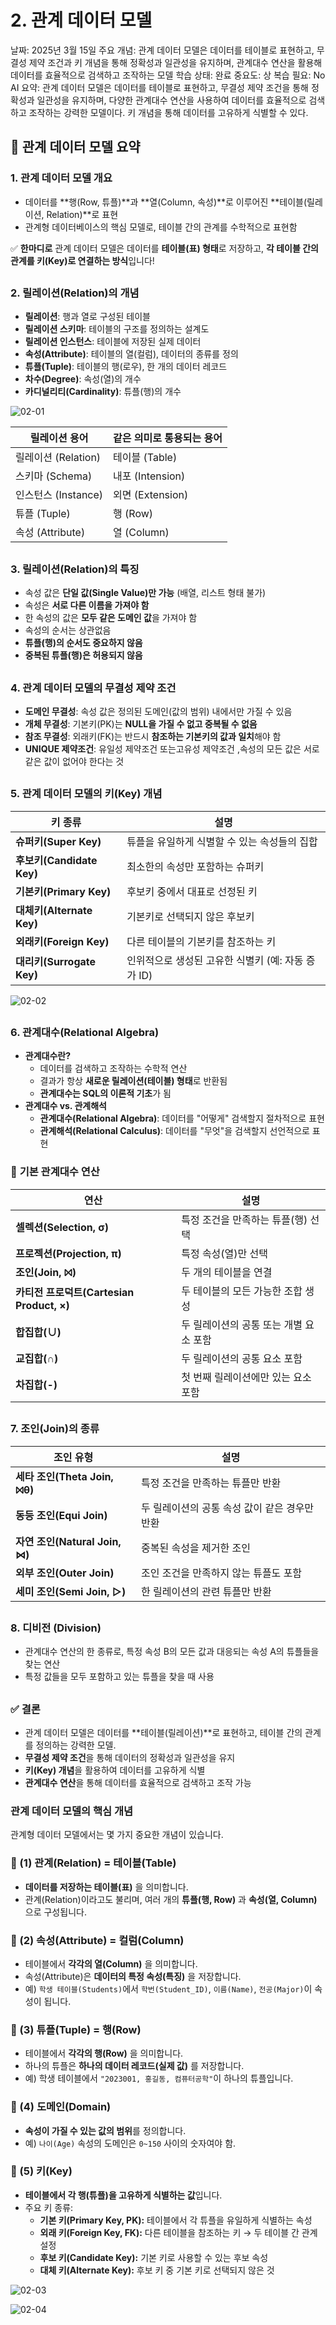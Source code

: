 # 2. 관계 데이터 모델

날짜: 2025년 3월 15일
주요 개념: 관계 데이터 모델은 데이터를 테이블로 표현하고, 무결성 제약 조건과 키 개념을 통해 정확성과 일관성을 유지하며, 관계대수 연산을 활용해 데이터를 효율적으로 검색하고 조작하는 모델
학습 상태: 완료
중요도: 상
복습 필요: No
AI 요약: 관계 데이터 모델은 데이터를 테이블로 표현하고, 무결성 제약 조건을 통해 정확성과 일관성을 유지하며, 다양한 관계대수 연산을 사용하여 데이터를 효율적으로 검색하고 조작하는 강력한 모델이다. 키 개념을 통해 데이터를 고유하게 식별할 수 있다.

## 📌 **관계 데이터 모델 요약**

### **1. 관계 데이터 모델 개요**

- 데이터를 **행(Row, 튜플)**과 **열(Column, 속성)**로 이루어진 **테이블(릴레이션, Relation)**로 표현
- 관계형 데이터베이스의 핵심 모델로, 테이블 간의 관계를 수학적으로 표현함

✅ **한마디로** 관계 데이터 모델은 데이터를 **테이블(표) 형태**로 저장하고, **각 테이블 간의 관계를 키(Key)로 연결하는 방식**입니다!

##

### **2. 릴레이션(Relation)의 개념**

- **릴레이션**: 행과 열로 구성된 테이블
- **릴레이션 스키마**: 테이블의 구조를 정의하는 설계도
- **릴레이션 인스턴스**: 테이블에 저장된 실제 데이터
- **속성(Attribute)**: 테이블의 열(컬럼), 데이터의 종류를 정의
- **튜플(Tuple)**: 테이블의 행(로우), 한 개의 데이터 레코드
- **차수(Degree)**: 속성(열)의 개수
- **카디널리티(Cardinality)**: 튜플(행)의 개수

![02-01](https://github.com/user-attachments/assets/eab55074-be30-4599-9d70-ba2f8ef04368)

| 릴레이션 용어 | 같은 의미로 통용되는 용어 |
| --- | --- |
| 릴레이션 (Relation) | 테이블 (Table) |
| 스키마 (Schema) | 내포 (Intension) |
| 인스턴스 (Instance) | 외면 (Extension) |
| 튜플 (Tuple) | 행 (Row) |
| 속성 (Attribute) | 열 (Column) |

##

### **3. 릴레이션(Relation)의 특징**

- 속성 값은 **단일 값(Single Value)만 가능** (배열, 리스트 형태 불가)
- 속성은 **서로 다른 이름을 가져야 함**
- 한 속성의 값은 **모두 같은 도메인 값**을 가져야 함
- 속성의 순서는 상관없음
- **튜플(행)의 순서도 중요하지 않음**
- **중복된 튜플(행)은 허용되지 않음**

##

### **4. 관계 데이터 모델의 무결성 제약 조건**

- **도메인 무결성**: 속성 값은 정의된 도메인(값의 범위) 내에서만 가질 수 있음
- **개체 무결성**: 기본키(PK)는 **NULL을 가질 수 없고 중복될 수 없음**
- **참조 무결성**: 외래키(FK)는 반드시 **참조하는 기본키의 값과 일치**해야 함
- **UNIQUE 제약조건**: 유일성 제약조건 또는고유성 제약조건 ,속성의 모든 값은 서로 같은 값이 없어야 한다는 것

##

### **5. 관계 데이터 모델의 키(Key) 개념**

| 키 종류 | 설명 |
| --- | --- |
| **슈퍼키(Super Key)** | 튜플을 유일하게 식별할 수 있는 속성들의 집합  |
| **후보키(Candidate Key)** | 최소한의 속성만 포함하는 슈퍼키 |
| **기본키(Primary Key)** | 후보키 중에서 대표로 선정된 키 |
| **대체키(Alternate Key)** | 기본키로 선택되지 않은 후보키 |
| **외래키(Foreign Key)** | 다른 테이블의 기본키를 참조하는 키 |
| **대리키(Surrogate Key)** | 인위적으로 생성된 고유한 식별키 (예: 자동 증가 ID) |

![02-02](https://github.com/user-attachments/assets/2f0a1c85-f861-41ce-95d9-403c020d6b34)

##

### **6. 관계대수(Relational Algebra)**

- **관계대수란?**
    - 데이터를 검색하고 조작하는 수학적 연산
    - 결과가 항상 **새로운 릴레이션(테이블) 형태**로 반환됨
    - **관계대수는 SQL의 이론적 기초**가 됨
- **관계대수 vs. 관계해석**
    - **관계대수(Relational Algebra)**: 데이터를 "어떻게" 검색할지 절차적으로 표현
    - **관계해석(Relational Calculus)**: 데이터를 "무엇"을 검색할지 선언적으로 표현

### 📌 **기본 관계대수 연산**

| 연산 | 설명 |
| --- | --- |
| **셀렉션(Selection, σ)** | 특정 조건을 만족하는 튜플(행) 선택 |
| **프로젝션(Projection, π)** | 특정 속성(열)만 선택 |
| **조인(Join, ⨝)** | 두 개의 테이블을 연결 |
| **카티전 프로덕트(Cartesian Product, ×)** | 두 테이블의 모든 가능한 조합 생성 |
| **합집합(∪)** | 두 릴레이션의 공통 또는 개별 요소 포함 |
| **교집합(∩)** | 두 릴레이션의 공통 요소 포함 |
| **차집합(-)** | 첫 번째 릴레이션에만 있는 요소 포함 |

##

### **7. 조인(Join)의 종류**

| 조인 유형 | 설명 |
| --- | --- |
| **세타 조인(Theta Join, ⨝θ)** | 특정 조건을 만족하는 튜플만 반환 |
| **동등 조인(Equi Join)** | 두 릴레이션의 공통 속성 값이 같은 경우만 반환 |
| **자연 조인(Natural Join, ⋈)** | 중복된 속성을 제거한 조인 |
| **외부 조인(Outer Join)** | 조인 조건을 만족하지 않는 튜플도 포함 |
| **세미 조인(Semi Join, ▷)** | 한 릴레이션의 관련 튜플만 반환 |

##

### **8. 디비전 (Division)**

- 관계대수 연산의 한 종류로, 특정 속성 B의 모든 값과 대응되는 속성 A의 튜플들을 찾는 연산
- 특정 값들을 모두 포함하고 있는 튜플을 찾을 때 사용

##

### **✅ 결론**

- 관계 데이터 모델은 데이터를 **테이블(릴레이션)**로 표현하고, 테이블 간의 관계를 정의하는 강력한 모델.
- **무결성 제약 조건**을 통해 데이터의 정확성과 일관성을 유지
- **키(Key) 개념**을 활용하여 데이터를 고유하게 식별
- **관계대수 연산**을 통해 데이터를 효율적으로 검색하고 조작 가능

### **관계 데이터 모델의 핵심 개념**

관계형 데이터 모델에서는 몇 가지 중요한 개념이 있습니다.

### **📌 (1) 관계(Relation) = 테이블(Table)**

- **데이터를 저장하는 테이블(표)** 을 의미합니다.
- 관계(Relation)이라고도 불리며, 여러 개의 **튜플(행, Row)** 과 **속성(열, Column)** 으로 구성됩니다.

### **📌 (2) 속성(Attribute) = 컬럼(Column)**

- 테이블에서 **각각의 열(Column)** 을 의미합니다.
- 속성(Attribute)은 **데이터의 특정 속성(특징)** 을 저장합니다.
- 예) `학생 테이블(Students)`에서 `학번(Student_ID)`, `이름(Name)`, `전공(Major)`이 속성이 됩니다.

### **📌 (3) 튜플(Tuple) = 행(Row)**

- 테이블에서 **각각의 행(Row)** 을 의미합니다.
- 하나의 튜플은 **하나의 데이터 레코드(실제 값)** 를 저장합니다.
- 예) 학생 테이블에서 `"2023001, 홍길동, 컴퓨터공학"`이 하나의 튜플입니다.

### **📌 (4) 도메인(Domain)**

- **속성이 가질 수 있는 값의 범위**를 정의합니다.
- 예) `나이(Age)` 속성의 도메인은 `0~150` 사이의 숫자여야 함.

### **📌 (5) 키(Key)**

- **테이블에서 각 행(튜플)을 고유하게 식별하는 값**입니다.
- 주요 키 종류:
    - **기본 키(Primary Key, PK):** 테이블에서 각 튜플을 유일하게 식별하는 속성
    - **외래 키(Foreign Key, FK):** 다른 테이블을 참조하는 키 → 두 테이블 간 관계 설정
    - **후보 키(Candidate Key):** 기본 키로 사용할 수 있는 후보 속성
    - **대체 키(Alternate Key):** 후보 키 중 기본 키로 선택되지 않은 것


![02-03](https://github.com/user-attachments/assets/63a7ddda-0f18-4329-aa22-c0d6fff44052)

![02-04](https://github.com/user-attachments/assets/186f1412-fa74-46b2-ba39-4dd82a23e59a)
